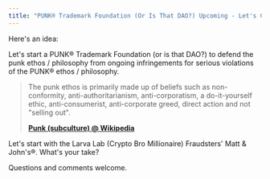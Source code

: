 ```yaml
---
title: "PUNK® Trademark Foundation (Or Is That DAO?) Upcoming - Let's Collect Funds to Defend That PUNK® Belongs To Us All - First Case - Crypto Fraudsters' Matt & John's® Ongoing Infringement for Serious Violation of the PUNK® Ethos / Philosophy / Trademark"
---
```




Here's an idea:

  Let's start a PUNK® Trademark Foundation (or is that DAO?) to defend the punk ethos / philosophy from  ongoing infringements for serious violations of the PUNK® ethos / philosophy.

> The punk ethos is primarily made up of beliefs such as non-conformity, anti-authoritarianism, anti-corporatism, a do-it-yourself ethic, anti-consumerist, anti-corporate greed, direct action and not "selling out".
>
> [**Punk (subculture) @ Wikipedia**](https://en.wikipedia.org/wiki/Punk_subculture)


<!-- more -->



Let's start with the Larva Lab (Crypto Bro Millionaire) Fraudsters' Matt & John's®. What's your take?

 Questions and comments welcome.

